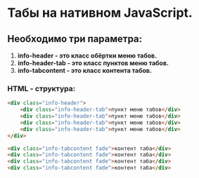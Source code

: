 # Табы на нативном JavaScript.

## Необходимо три параметра:
1. **info-header - это класс обёртки меню табов.**
2. **info-header-tab - это класс пунктов меню табов.**
3. **info-tabcontent - это класс контента табов.**

### HTML - структура:
```html
<div class="info-header">
	<div class="info-header-tab">пункт меню табов</div>
	<div class="info-header-tab">пункт меню табов</div>
	<div class="info-header-tab">пункт меню табов</div>
	<div class="info-header-tab">пункт меню табов</div>
</div>

<div class="info-tabcontent fade">контент таба</div>
<div class="info-tabcontent fade">контент таба</div>
<div class="info-tabcontent fade">контент таба</div>
<div class="info-tabcontent fade">контент таба</div>
```